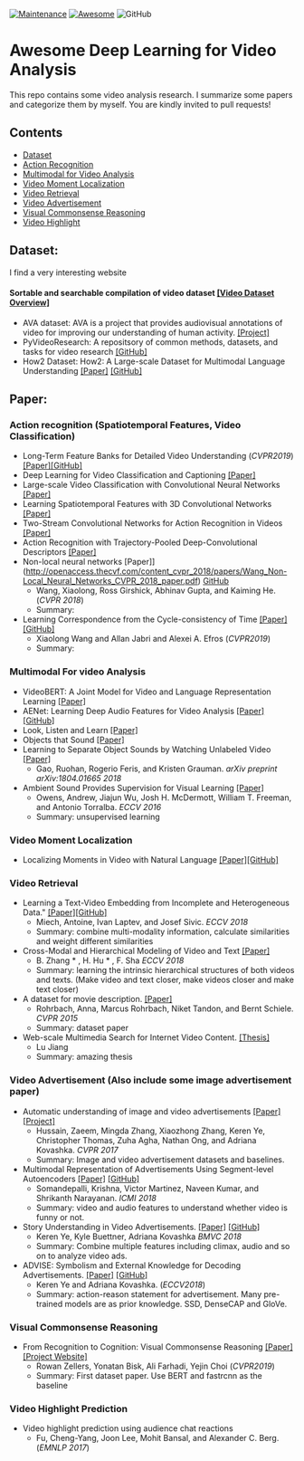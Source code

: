 [![Maintenance](https://img.shields.io/badge/Maintained%3F-YES-green.svg)](https://GitHub.com/Naereen/StrapDown.js/graphs/commit-activity)
[![Awesome](https://awesome.re/badge.svg)](https://awesome.re)
![GitHub](https://img.shields.io/badge/License-MIT-lightgrey.svg)

# Awesome Deep Learning for Video Analysis

This repo contains some video analysis research. I summarize some papers and categorize them by myself. You are kindly invited to pull requests!

## Contents
- [Dataset](#dataset)
- [Action Recognition](#action-recognition-spatiotemporal-features-video-classification)
- [Multimodal for Video Analysis](#multimodal-for-video-analysis)
- [Video Moment Localization](#video-moment-localization)
- [Video Retrieval](#video-retrieval)
- [Video Advertisement](#video-advertisement-also-include-some-image-advertisement-paper)
- [Visual Commonsense Reasoning](#visual-commonsense-reasoning)
- [Video Highlight](#video-highlight-prediction)

## Dataset:

I find a very interesting website

#### Sortable and searchable compilation of video dataset [[Video Dataset Overview]](https://www.di.ens.fr/~miech/datasetviz/)

- AVA dataset: AVA is a project that provides audiovisual annotations of video for improving our understanding of human activity. [[Project]](https://research.google.com/ava/index.html)
- PyVideoResearch: A repositsory of common methods, datasets, and tasks for video research [[GitHub]](https://github.com/gsig/PyVideoResearch)
- How2 Dataset: How2: A Large-scale Dataset for Multimodal Language Understanding [[Paper]](https://arxiv.org/pdf/1811.00347.pdf) [[GitHub]](https://github.com/srvk/how2-dataset)

## Paper:

### Action recognition (Spatiotemporal Features, Video Classification)
- Long-Term Feature Banks for Detailed Video Understanding (*CVPR2019*) [[Paper]](https://arxiv.org/pdf/1812.05038.pdf)[[GitHub]](https://github.com/facebookresearch/video-long-term-feature-banks)
- Deep Learning for Video Classification and Captioning [[Paper]](https://arxiv.org/pdf/1609.06782.pdf)
- Large-scale Video Classification with Convolutional Neural Networks [[Paper]](https://static.googleusercontent.com/media/research.google.com/zh-CN//pubs/archive/42455.pdf)
- Learning Spatiotemporal Features with 3D Convolutional Networks [[Paper]](http://www.cv-foundation.org/openaccess/content_iccv_2015/papers/Tran_Learning_Spatiotemporal_Features_ICCV_2015_paper.pdf)
- Two-Stream Convolutional Networks for Action Recognition in Videos [[Paper]](https://papers.nips.cc/paper/5353-two-stream-convolutional-networks-for-action-recognition-in-videos.pdf)
- Action Recognition with Trajectory-Pooled Deep-Convolutional Descriptors [[Paper]](http://www.cv-foundation.org/openaccess/content_cvpr_2015/papers/Wang_Action_Recognition_With_2015_CVPR_paper.pdf)
- Non-local neural networks [Paper]](http://openaccess.thecvf.com/content_cvpr_2018/papers/Wang_Non-Local_Neural_Networks_CVPR_2018_paper.pdf) [GitHub](https://github.com/facebookresearch/video-nonlocal-net)
  - Wang, Xiaolong, Ross Girshick, Abhinav Gupta, and Kaiming He. (*CVPR 2018*)
  - Summary: 
- Learning Correspondence from the Cycle-consistency of Time [[Paper]](https://arxiv.org/pdf/1903.07593.pdf) [[GitHub]](https://github.com/xiaolonw/TimeCycle)
  - Xiaolong Wang and Allan Jabri and Alexei A. Efros (*CVPR2019*)
  - Summary: 

### Multimodal For video Analysis

- VideoBERT: A Joint Model for Video and Language Representation Learning [[Paper]](https://arxiv.org/abs/1904.01766)
- AENet: Learning Deep Audio Features for Video Analysis [[Paper]](https://arxiv.org/pdf/1701.00599.pdf) [[GitHub]](https://github.com/znaoya/aenet)
- Look, Listen and Learn [[Paper]](https://arxiv.org/pdf/1705.08168.pdf)
- Objects that Sound [[Paper]](https://arxiv.org/pdf/1712.06651)
- Learning to Separate Object Sounds by Watching Unlabeled Video [[Paper]](https://arxiv.org/pdf/1804.01665.pdf)
  - Gao, Ruohan, Rogerio Feris, and Kristen Grauman. *arXiv preprint arXiv:1804.01665 2018*
- Ambient Sound Provides Supervision for Visual Learning [[Paper]](http://www.eccv2016.org/files/posters/O-1B-01.pdf)
  - Owens, Andrew, Jiajun Wu, Josh H. McDermott, William T. Freeman, and Antonio Torralba. *ECCV 2016*
  - Summary: unsupervised learning

### Video Moment Localization

- Localizing Moments in Video with Natural Language [[Paper]](https://arxiv.org/pdf/1708.01641.pdf)[[GitHub]](https://github.com/LisaAnne/LocalizingMoments)

### Video Retrieval

- Learning a Text-Video Embedding from Incomplete and Heterogeneous Data." [[Paper]](https://arxiv.org/pdf/1804.02516.pdf)[[GitHub]](https://github.com/antoine77340/Mixture-of-Embedding-Experts)
  - Miech, Antoine, Ivan Laptev, and Josef Sivic. *ECCV 2018*
  - Summary: combine multi-modality information, calculate similarities and weight different similarities
- Cross-Modal and Hierarchical Modeling of Video and Text [[Paper]](https://arxiv.org/pdf/1810.07212.pdf)
  - B. Zhang * , H. Hu * , F. Sha *ECCV 2018*
  - Summary: learning the intrinsic hierarchical structures of both videos and texts. (Make video and text closer, make videos closer and make text closer)
- A dataset for movie description. [[Paper]](https://arxiv.org/pdf/1501.02530.pdf)
  - Rohrbach, Anna, Marcus Rohrbach, Niket Tandon, and Bernt Schiele. *CVPR 2015*
  - Summary: dataset paper
- Web-scale Multimedia Search for Internet Video Content. [[Thesis]](http://www.lujiang.info/resources/Thesis.pdf)
  - Lu Jiang
  - Summary: amazing thesis
  
### Video Advertisement (Also include some image advertisement paper)

- Automatic understanding of image and video advertisements [[Paper]](http://openaccess.thecvf.com/content_cvpr_2017/papers/Hussain_Automatic_Understanding_of_CVPR_2017_paper.pdf) [[Project]](http://people.cs.pitt.edu/~kovashka/ads/)
  - Hussain, Zaeem, Mingda Zhang, Xiaozhong Zhang, Keren Ye, Christopher Thomas, Zuha Agha, Nathan Ong, and Adriana Kovashka. *CVPR 2017*
  - Summary: Image and video advertisement datasets and baselines.
- Multimodal Representation of Advertisements Using Segment-level Autoencoders [[Paper]](https://sail.usc.edu/publications/files/p418-somandepalli.pdf) [[GitHub]](https://github.com/usc-sail/mica-multimodal-ads)
  - Somandepalli, Krishna, Victor Martinez, Naveen Kumar, and Shrikanth Narayanan. *ICMI 2018*
  - Summary: video and audio features to understand whether video is funny or not.
- Story Understanding in Video Advertisements. [[Paper]](http://people.cs.pitt.edu/~kovashka/ye_buettner_kovashka_bmvc2018.pdf) [[GitHub]](https://github.com/yekeren/Story-Video_ads_understanding)
  - Keren Ye, Kyle Buettner, Adriana Kovashka *BMVC 2018*
  - Summary: Combine multiple features including climax, audio and so on to analyze video ads. 
- ADVISE: Symbolism and External Knowledge for Decoding Advertisements. [[Paper]](http://people.cs.pitt.edu/~kovashka/ye_kovashka_advise_eccv2018.pdf) [[GitHub]](https://github.com/yekeren/ADVISE)
  - Keren Ye and Adriana Kovashka. (*ECCV2018*)
  - Summary: action-reason statement for advertisement. Many pre-trained models are as prior knowledge. SSD, DenseCAP and GloVe.

### Visual Commonsense Reasoning 

- From Recognition to Cognition: Visual Commonsense Reasoning [[Paper]](https://arxiv.org/pdf/1811.10830.pdf) [[Project Website]](https://visualcommonsense.com/)
  - Rowan Zellers, Yonatan Bisk, Ali Farhadi, Yejin Choi (*CVPR2019*)
  - Summary: First dataset paper. Use BERT and fastrcnn as the baseline

### Video Highlight Prediction

- Video highlight prediction using audience chat reactions
  - Fu, Cheng-Yang, Joon Lee, Mohit Bansal, and Alexander C. Berg. (*EMNLP 2017*)
